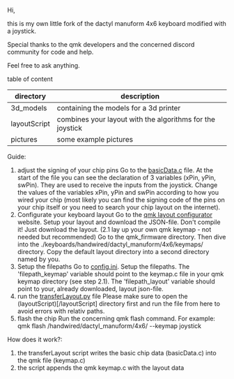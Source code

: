 Hi,

this is my own little fork of the dactyl manuform 4x6 keyboard modified with a joystick.

Special thanks to the qmk developers and the concerned discord community for code and help.

Feel free to ask anything.

table of content

| directory    | description                                               |
| ------------ | --------------------------------------------------------- |
| 3d_models    | containing the models for a 3d printer                    |
| layoutScript | combines your layout with the algorithms for the joystick |
| pictures     | some example pictures                                     |

Guide:

1. adjust the signing of your chip pins
   Go to the [basicData.c](/layoutScript/basicData.c) file. At the start of the file you can see the declaration of 3 variables (xPin, yPin, swPin).
   They are used to receive the inputs from the joystick. Change the values of the variables xPin, yPin and swPin according to how you wired your chip
   (most likely you can find the signing code of the pins on your chip itself or you need to search your chip layout on the internet).
2. Configurate your keyboard layout
   Go to the [qmk layout configurator](https://config.qmk.fm/#/handwired/dactyl_manuform/4x6/LAYOUT) website. Setup your layout and download the JSON-file.
   Don't compile it! Just download the layout.
   (2.1 lay up your own qmk keymap - not needed but recommended)
   Go to the qmk_firmware directory. Then dive into the ./keyboards/handwired/dactyl_manuform/4x6/keymaps/ directory.
   Copy the default layout directory into a second directory named by you.
3. Setup the filepaths
   Go to [config.ini](/layoutScript/config.ini). Setup the filepaths.
   The 'filepath_keymap' variable should point to the keymap.c file in your qmk keymap directory (see step 2.1).
   The 'filepath_layout' variable should point to your, already downloaded, layout json-file.
4. run the [transferLayout.py](/layoutScript/transferLayout.py) file
   Please make sure to open the (layoutScript)[/layoutScript] directory first and run the file from here to avoid errors with relativ paths.
5. flash the chip
   Run the concerning qmk flash command.
   For example: qmk flash /handwired/dactyl_manuform/4x6/ --keymap joystick

How does it work?:

1. the transferLayout script writes the basic chip data (basicData.c) into the qmk file (keymap.c)
2. the script appends the qmk keymap.c with the layout data
